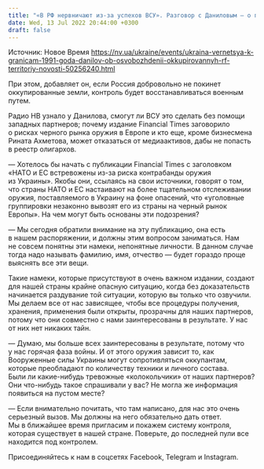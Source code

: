 ```yaml
---
title: "«В РФ нервничают из-за успехов ВСУ». Разговор с Даниловым — о полном освобождении Украины и риске появления «черного рынка» оружия в Европе"
date: Wed, 13 Jul 2022 20:44:00 +0300
draft: false
---
```

Источник: Новое Время https://nv.ua/ukraine/events/ukraina-vernetsya-k-granicam-1991-goda-danilov-ob-osvobozhdenii-okkupirovannyh-rf-territoriy-novosti-50256240.html


При этом, добавляет он, если Россия добровольно не покинет оккупированные земли, контроль будет восстанавливаться военным путем.

Радио НВ узнало у Данилова, смогут ли ВСУ это сделать без помощи западных партнеров; почему издание Financial Times заговорило о рисках черного рынка оружия в Европе и кто еще, кроме бизнесмена Рината Ахметова, может отказаться от медиаактивов, дабы не попасть в реестр олигархов.

— Хотелось бы начать с публикации Financial Times с заголовком «НАТО и ЕС встревожены из-за риска контрабанды оружия из Украины». Якобы они, ссылаясь на свои источники, говорят о том, что страны НАТО и ЕС настаивают на более тщательном отслеживании оружия, поставляемого в Украину на фоне опасений, что «уголовные группировки незаконно вывозят его из страны на черный рынок Европы». На чем могут быть основаны эти подозрения?

— Мы сегодня обратили внимание на эту публикацию, она есть в нашем распоряжении, и должны этим вопросом заниматься. Нам не совсем понятны эти намеки, непонятные личности. В данном случае тогда надо называть фамилию, имя, отчество — будет гораздо проще выяснять все эти вещи.

Такие намеки, которые присутствуют в очень важном издании, создают для нашей страны крайне опасную ситуацию, когда без доказательств начинается раздувание той ситуации, которую вы только что озвучили. Мы делаем все от нас зависящее, чтобы все процедуры получения, хранения, применения были открыты, прозрачны для наших партнеров, потому что они совместно с нами заинтересованы в результате. У нас от них нет никаких тайн.

— Думаю, мы больше всех заинтересованы в результате, потому что у нас горячая фаза войны. И от этого оружия зависит то, как Вооруженные силы Украины могут сопротивляться оккупантам, которые преобладают по количеству техники и личного состава. Были ли какие-нибудь тревожные «колокольчики» от наших партнеров? Они что-нибудь такое спрашивали у вас? Не могла же информация появиться на пустом месте?

— Если внимательно почитать, что там написано, для нас это очень серьезный вызов. Мы должны на него обязательно дать ответ. Мы в ближайшее время пригласим и покажем систему контроля, которая существует в нашей стране. Поверьте, до последней пули все находится под контролем.

Присоединяйтесь к нам в соцсетях Facebook, Telegram и Instagram.
